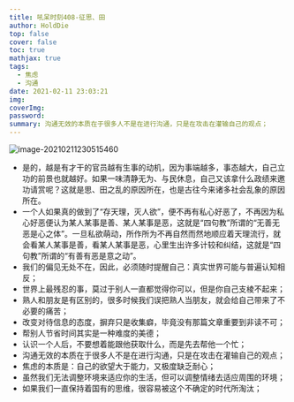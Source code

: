 ```yaml
---
title: 吼呆时刻408-征思、田
author: HoldDie
top: false
cover: false
toc: true
mathjax: true
tags:
  - 焦虑
  - 沟通
date: 2021-02-11 23:03:21
img:
coverImg:
password:
summary: 沟通无效的本质在于很多人不是在进行沟通，只是在攻击在灌输自己的观点；
---
```


![image-20210211230515460](https://cdn.jsdelivr.net/gh/HoldDie/img1/20210211230515.png)

- 是的，越是有才干的官员越有生事的动机，因为事端越多，事态越大，自己立功的前景也就越好。如果一味清静无为、与民休息，自己又该拿什么政绩来邀功请赏呢？这就是思、田之乱的原因所在，也是古往今来诸多社会乱象的原因所在。
- 一个人如果真的做到了“存天理，灭人欲”，便不再有私心好恶了，不再因为私心好恶便认为某人某事是善、某人某事是恶，这就是“四句教”所谓的“无善无恶是心之体”。一旦私欲萌动，所作所为不再自然而然地顺应着天理流行，就会看某人某事是善，看某人某事是恶，心里生出许多计较和纠结，这就是“四句教”所谓的“有善有恶是意之动”。
- 我们的偏见无处不在，因此，必须随时提醒自己：真实世界可能与普遍认知相反；
- 世界上最残忍的事，莫过于别人一直都觉得你可以，但是你自己支棱不起来；
- 熟人和朋友是有区别的，很多时候我们误把熟人当朋友，就会给自己带来了不必要的痛苦；
- 改变对待信息的态度，摒弃只是收集癖，毕竟没有那篇文章重要到非读不可；
- 帮别人节省时间其实是一种难度的美德；
- 认识一个人后，不要想着能跟他获取什么，而是先去帮他一个忙；
- 沟通无效的本质在于很多人不是在进行沟通，只是在攻击在灌输自己的观点；
- 焦虑的本质是：自己的欲望大于能力，又极度缺乏耐心；
- 虽然我们无法调整环境来适应你的生活，但可以调整情绪去适应周围的环境；
- 如果我们一直保持着国有的思维，很容易被这个不确定的时代所淘汰；